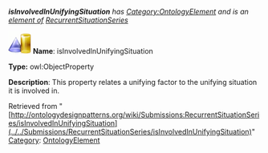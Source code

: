 ___isInvolvedInUnifyingSituation__ has [Category:OntologyElement](../../Category/OntologyElement "Category:OntologyElement") and is an [element of](../../Property/ElementOf "Property:ElementOf") [RecurrentSituationSeries](../../Submissions/RecurrentSituationSeries "Submissions:RecurrentSituationSeries")_


  




[![ObjectProperty](../../images/thumb/c/c3/ObjectProperty.gif/45px-ObjectProperty.gif)](../../Image/ObjectProperty.gif "ObjectProperty")
__Name__: isInvolvedInUnifyingSituation 


__Type:__ owl:ObjectProperty 


__Description__: This property relates a unifying factor to the unifying situation it is involved in. 





Retrieved from "[http://ontologydesignpatterns.org/wiki/Submissions:RecurrentSituationSeries/isInvolvedInUnifyingSituation](../../Submissions/RecurrentSituationSeries/isInvolvedInUnifyingSituation)"
 [Category](http://ontologydesignpatterns.org/wiki/Special:Categories "Special:Categories"): [OntologyElement](../../Category/OntologyElement "Category:OntologyElement")